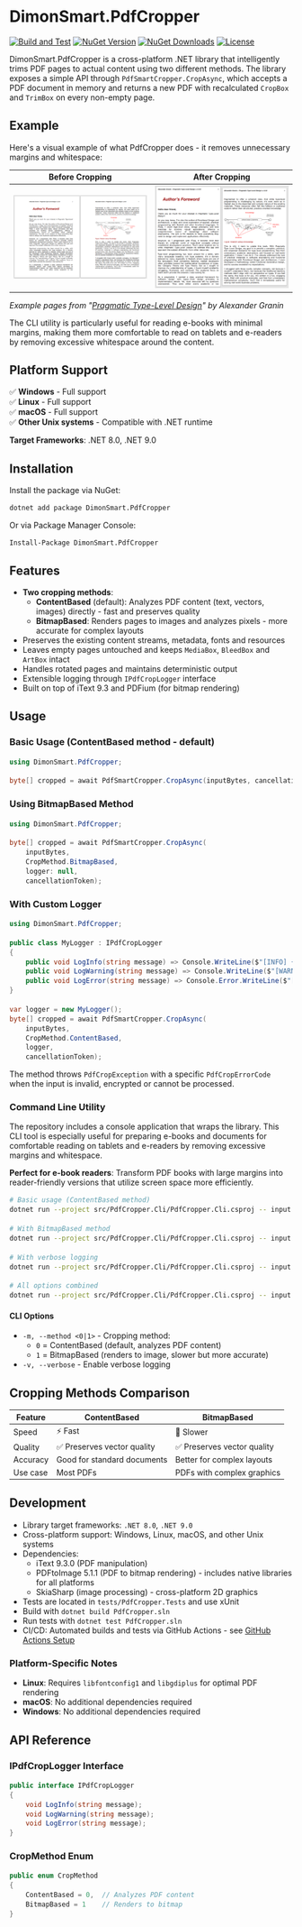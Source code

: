 # DimonSmart.PdfCropper

[![Build and Test](https://github.com/DimonSmart/PdfCropper/actions/workflows/build-and-test.yml/badge.svg)](https://github.com/DimonSmart/PdfCropper/actions/workflows/build-and-test.yml)
[![NuGet Version](https://img.shields.io/nuget/v/DimonSmart.PdfCropper)](https://www.nuget.org/packages/DimonSmart.PdfCropper)
[![NuGet Downloads](https://img.shields.io/nuget/dt/DimonSmart.PdfCropper)](https://www.nuget.org/packages/DimonSmart.PdfCropper)
[![License](https://img.shields.io/badge/license-0BSD-blue.svg)](LICENSE)

DimonSmart.PdfCropper is a cross-platform .NET library that intelligently trims PDF pages to actual content using two different methods.
The library exposes a simple API through `PdfSmartCropper.CropAsync`, which accepts a PDF document in memory and returns a new PDF with recalculated `CropBox` and `TrimBox` on every non-empty page.

## Example

Here's a visual example of what PdfCropper does - it removes unnecessary margins and whitespace:

| Before Cropping | After Cropping |
|----------------|----------------|
| ![Before Crop](docs/images/before_crop.png) | ![After Crop](docs/images/after_crop.png) |

*Example pages from "[Pragmatic Type-Level Design](https://graninas.com/pragmatic-type-level-design-book/)" by Alexander Granin*

The CLI utility is particularly useful for reading e-books with minimal margins, making them more comfortable to read on tablets and e-readers by removing excessive whitespace around the content.


## Platform Support

✅ **Windows** - Full support  
✅ **Linux** - Full support  
✅ **macOS** - Full support  
✅ **Other Unix systems** - Compatible with .NET runtime  

**Target Frameworks**: .NET 8.0, .NET 9.0

## Installation

Install the package via NuGet:

```bash
dotnet add package DimonSmart.PdfCropper
```

Or via Package Manager Console:

```
Install-Package DimonSmart.PdfCropper
```


## Features

* **Two cropping methods**:
  - **ContentBased** (default): Analyzes PDF content (text, vectors, images) directly - fast and preserves quality
  - **BitmapBased**: Renders pages to images and analyzes pixels - more accurate for complex layouts
* Preserves the existing content streams, metadata, fonts and resources
* Leaves empty pages untouched and keeps `MediaBox`, `BleedBox` and `ArtBox` intact
* Handles rotated pages and maintains deterministic output
* Extensible logging through `IPdfCropLogger` interface
* Built on top of iText 9.3 and PDFium (for bitmap rendering)

## Usage

### Basic Usage (ContentBased method - default)

```csharp
using DimonSmart.PdfCropper;

byte[] cropped = await PdfSmartCropper.CropAsync(inputBytes, cancellationToken);
```

### Using BitmapBased Method

```csharp
using DimonSmart.PdfCropper;

byte[] cropped = await PdfSmartCropper.CropAsync(
    inputBytes, 
    CropMethod.BitmapBased, 
    logger: null,
    cancellationToken);
```

### With Custom Logger

```csharp
using DimonSmart.PdfCropper;

public class MyLogger : IPdfCropLogger
{
    public void LogInfo(string message) => Console.WriteLine($"[INFO] {message}");
    public void LogWarning(string message) => Console.WriteLine($"[WARN] {message}");
    public void LogError(string message) => Console.Error.WriteLine($"[ERROR] {message}");
}

var logger = new MyLogger();
byte[] cropped = await PdfSmartCropper.CropAsync(
    inputBytes, 
    CropMethod.ContentBased, 
    logger,
    cancellationToken);
```

The method throws `PdfCropException` with a specific `PdfCropErrorCode` when the input is invalid, encrypted or cannot be processed.

### Command Line Utility

The repository includes a console application that wraps the library. This CLI tool is especially useful for preparing e-books and documents for comfortable reading on tablets and e-readers by removing excessive margins and whitespace.

**Perfect for e-book readers**: Transform PDF books with large margins into reader-friendly versions that utilize screen space more efficiently.

```bash
# Basic usage (ContentBased method)
dotnet run --project src/PdfCropper.Cli/PdfCropper.Cli.csproj -- input.pdf output.pdf

# With BitmapBased method
dotnet run --project src/PdfCropper.Cli/PdfCropper.Cli.csproj -- input.pdf output.pdf -m 1

# With verbose logging
dotnet run --project src/PdfCropper.Cli/PdfCropper.Cli.csproj -- input.pdf output.pdf -v

# All options combined
dotnet run --project src/PdfCropper.Cli/PdfCropper.Cli.csproj -- input.pdf output.pdf -m 1 -v
```

#### CLI Options

- `-m, --method <0|1>` - Cropping method:
  - `0` = ContentBased (default, analyzes PDF content)
  - `1` = BitmapBased (renders to image, slower but more accurate)
- `-v, --verbose` - Enable verbose logging

## Cropping Methods Comparison

| Feature | ContentBased | BitmapBased |
|---------|-------------|-------------|
| Speed | ⚡ Fast | 🐌 Slower |
| Quality | ✅ Preserves vector quality | ✅ Preserves vector quality |
| Accuracy | Good for standard documents | Better for complex layouts |
| Use case | Most PDFs | PDFs with complex graphics |

## Development

* Library target frameworks: `.NET 8.0`, `.NET 9.0`
* Cross-platform support: Windows, Linux, macOS, and other Unix systems
* Dependencies:
  * iText 9.3.0 (PDF manipulation)
  * PDFtoImage 5.1.1 (PDF to bitmap rendering) - includes native libraries for all platforms
  * SkiaSharp (image processing) - cross-platform 2D graphics
* Tests are located in `tests/PdfCropper.Tests` and use xUnit
* Build with `dotnet build PdfCropper.sln`
* Run tests with `dotnet test PdfCropper.sln`
* CI/CD: Automated builds and tests via GitHub Actions - see [GitHub Actions Setup](GITHUB_ACTIONS.md)

### Platform-Specific Notes

* **Linux**: Requires `libfontconfig1` and `libgdiplus` for optimal PDF rendering
* **macOS**: No additional dependencies required
* **Windows**: No additional dependencies required

## API Reference

### IPdfCropLogger Interface

```csharp
public interface IPdfCropLogger
{
    void LogInfo(string message);
    void LogWarning(string message);
    void LogError(string message);
}
```

### CropMethod Enum

```csharp
public enum CropMethod
{
    ContentBased = 0,  // Analyzes PDF content
    BitmapBased = 1    // Renders to bitmap
}
```

